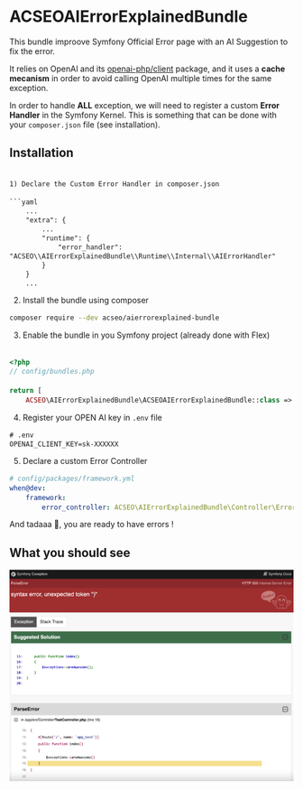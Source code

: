 # ACSEOAIErrorExplainedBundle

This bundle improove Symfony Official Error page with an AI Suggestion to fix the error.

It relies on OpenAI and its [openai-php/client](https://github.com/openai-php/client) package, and it uses a **cache mecanism** in order to avoid calling OpenAI multiple times for the same exception.

In order to handle **ALL** exception, we will need to register a custom **Error Handler** in the Symfony Kernel. This is something that can be done with your `composer.json` file (see installation).

## Installation


```

1) Declare the Custom Error Handler in composer.json

```yaml
    ...
    "extra": {
        ...
        "runtime": {
            "error_handler": "ACSEO\\AIErrorExplainedBundle\\Runtime\\Internal\\AIErrorHandler"
        }
    }
    ...
```

2) Install the bundle using composer

```bash
composer require --dev acseo/aierrorexplained-bundle
```

3) Enable the bundle in you Symfony project (already done with Flex)

```php

<?php
// config/bundles.php

return [
    ACSEO\AIErrorExplainedBundle\ACSEOAIErrorExplainedBundle::class => ['dev' => true],
```


4) Register your OPEN AI key in `.env` file

```
# .env
OPENAI_CLIENT_KEY=sk-XXXXXX
```

5) Declare a custom Error Controller
```yaml
# config/packages/framework.yml
when@dev:
    framework:
        error_controller: ACSEO\AIErrorExplainedBundle\Controller\ErrorController::show
```

And tadaaa 🎉, you are ready to have errors !

## What you should see

<picture>
  <source media="(prefers-color-scheme: dark)" srcset="doc/ACSEOAIErrorExplainedBundle.png">
  <source media="(prefers-color-scheme: light)" srcset="doc/ACSEOAIErrorExplainedBundle.png">
  <img src="doc/ACSEOAIErrorExplainedBundle.png">
</picture>
